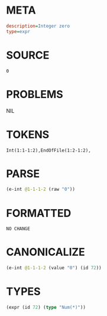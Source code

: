 # META
~~~ini
description=Integer zero
type=expr
~~~
# SOURCE
~~~roc
0
~~~
# PROBLEMS
NIL
# TOKENS
~~~zig
Int(1:1-1:2),EndOfFile(1:2-1:2),
~~~
# PARSE
~~~clojure
(e-int @1-1-1-2 (raw "0"))
~~~
# FORMATTED
~~~roc
NO CHANGE
~~~
# CANONICALIZE
~~~clojure
(e-int @1-1-1-2 (value "0") (id 72))
~~~
# TYPES
~~~clojure
(expr (id 72) (type "Num(*)"))
~~~